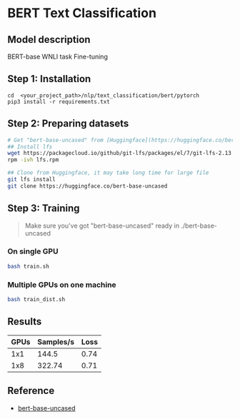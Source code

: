 # BERT Text Classification

## Model description

BERT-base WNLI task Fine-tuning

## Step 1: Installation

``` shell
cd  <your_project_path>/nlp/text_classification/bert/pytorch
pip3 install -r requirements.txt
```

## Step 2: Preparing datasets

```bash
# Get "bert-base-uncased" from [Huggingface](https://huggingface.co/bert-base-uncased)
## Install lfs
wget https://packagecloud.io/github/git-lfs/packages/el/7/git-lfs-2.13.2-1.el7.x86_64.rpm/download -O lfs.rpm
rpm -ivh lfs.rpm

## Clone from Huggingface, it may take long time for large file
git lfs install
git clone https://huggingface.co/bert-base-uncased
```

## Step 3: Training

> Make sure you've got "bert-base-uncased" ready in ./bert-base-uncased

### On single GPU

```bash
bash train.sh
```

### Multiple GPUs on one machine

```bash
bash train_dist.sh
```

## Results

| GPUs | Samples/s | Loss |
|------|-----------|------|
| 1x1  | 144.5     | 0.74 |
| 1x8  | 322.74    | 0.71 |

## Reference

- [bert-base-uncased](https://huggingface.co/bert-base-uncased)

